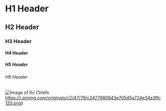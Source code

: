 # H1 Header
## H2 Header
### H3 Header
#### H4 Header
##### H5 Header
###### H6 Header

![Image of Kc Chiefs](https://i.pinimg.com/originals/c2/47/79/c2477980843e70545a724e34a3ffc120.png)https://i.pinimg.com/originals/c2/47/79/c2477980843e70545a724e34a3ffc120.png)
